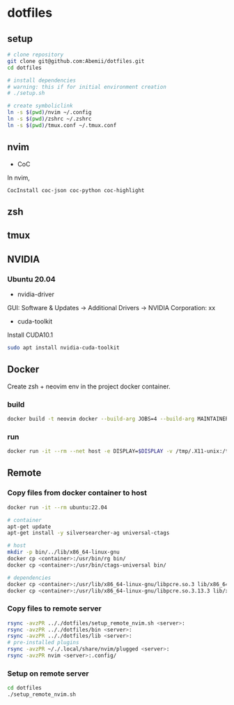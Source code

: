 # dotfiles

## setup

```bash
# clone repository
git clone git@github.com:Abemii/dotfiles.git
cd dotfiles

# install dependencies
# warning: this if for initial environment creation
# ./setup.sh

# create symboliclink
ln -s $(pwd)/nvim ~/.config
ln -s $(pwd)/zshrc ~/.zshrc
ln -s $(pwd)/tmux.conf ~/.tmux.conf
```

## nvim

- CoC

In nvim,

```
CocInstall coc-json coc-python coc-highlight
```

## zsh

## tmux

## NVIDIA

### Ubuntu 20.04

- nvidia-driver

GUI: Software & Updates -> Additional Drivers -> NVIDIA Corporation: xx

- cuda-toolkit

Install CUDA10.1

```bash
sudo apt install nvidia-cuda-toolkit
```

## Docker

Create zsh + neovim env in the project docker container.

### build

```bash
docker build -t neovim docker --build-arg JOBS=4 --build-arg MAINTAINER="abemii"
```

### run

```bash
docker run -it --rm --net host -e DISPLAY=$DISPLAY -v /tmp/.X11-unix:/tmp/.X11-unix -v $HOME/.Xauthority:/root/.Xauthority -e HOME=/root -v $HOME:$HOME -w $PWD -u $(id -u):$(id -g) -v /etc/passwd:/etc/passwd:ro neovim
```

## Remote

### Copy files from docker container to host

```bash
docker run -it --rm ubuntu:22.04

# container
apt-get update
apt-get install -y silversearcher-ag universal-ctags

# host
mkdir -p bin/../lib/x86_64-linux-gnu
docker cp <container>:/usr/bin/rg bin/
docker cp <container>:/usr/bin/ctags-universal bin/

# dependencies
docker cp <container>:/usr/lib/x86_64-linux-gnu/libpcre.so.3 lib/x86_64-linux-gnu
docker cp <container>:/usr/lib/x86_64-linux-gnu/libpcre.so.3.13.3 lib/x86_64-linux-gnu
```

### Copy files to remote server

```bash
rsync -avzPR .././dotfiles/setup_remote_nvim.sh <server>:
rsync -avzPR .././dotfiles/bin <server>:
rsync -avzPR .././dotfiles/lib <server>:
# pre-installed plugins
rsync -avzPR ~/./.local/share/nvim/plugged <server>:
rsync -avzPR nvim <server>:.config/
```

### Setup on remote server

```bash
cd dotfiles
./setup_remote_nvim.sh
```
